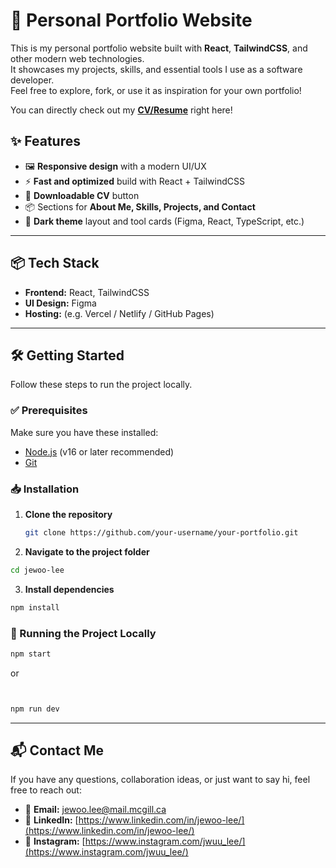 
# 🚀 Personal Portfolio Website

This is my personal portfolio website built with **React**, **TailwindCSS**, and other modern web technologies.  
It showcases my projects, skills, and essential tools I use as a software developer.  
Feel free to explore, fork, or use it as inspiration for your own portfolio!

You can directly check out my **[CV/Resume](public/files/JEWOOLEE_CV.pdf)** right here!

## ✨ Features

- 🖼️ **Responsive design** with a modern UI/UX  
- ⚡ **Fast and optimized** build with React + TailwindCSS  
- 📄 **Downloadable CV** button  
- 📦 Sections for **About Me, Skills, Projects, and Contact**  
- 🎨 **Dark theme** layout and tool cards (Figma, React, TypeScript, etc.)

---

## 📦 Tech Stack

- **Frontend:** React, TailwindCSS
- **UI Design:** Figma
- **Hosting:** (e.g. Vercel / Netlify / GitHub Pages)

---

## 🛠️ Getting Started

Follow these steps to run the project locally.

### ✅ Prerequisites

Make sure you have these installed:
- [Node.js](https://nodejs.org/) (v16 or later recommended)
- [Git](https://git-scm.com/)

### 📥 Installation

1. **Clone the repository**
   ```bash
   git clone https://github.com/your-username/your-portfolio.git
   ```
2. **Navigate to the project folder**
  ```bash
  cd jewoo-lee
  ```
3. **Install dependencies**
  ```bash
  npm install
  ```

### 🏃 Running the Project Locally
```bash
npm start
```
or
```bash


npm run dev
```

---

## 📬 Contact Me
If you have any questions, collaboration ideas, or just want to say hi, feel free to reach out:

- 📧 **Email:** [jewoo.lee@mail.mcgill.ca](mailto:jewoo.lee@mail.mcgill.ca)
- 💼 **LinkedIn:** [https://www.linkedin.com/in/jewoo-lee/](https://www.linkedin.com/in/jewoo-lee/)
- 📸 **Instagram:** [https://www.instagram.com/jwuu_lee/](https://www.instagram.com/jwuu_lee/)
